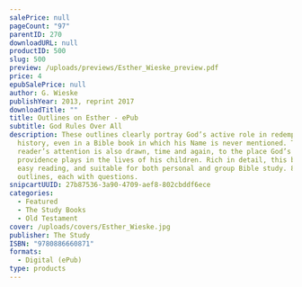 ```yaml
---
salePrice: null
pageCount: "97"
parentID: 270
downloadURL: null
productID: 500
slug: 500
preview: /uploads/previews/Esther_Wieske_preview.pdf
price: 4
epubSalePrice: null
author: G. Wieske
publishYear: 2013, reprint 2017
downloadTitle: ""
title: Outlines on Esther - ePub
subtitle: God Rules Over All
description: These outlines clearly portray God’s active role in redemptive
  history, even in a Bible book in which his Name is never mentioned. The
  reader’s attention is also drawn, time and again, to the place God’s
  providence plays in the lives of his children. Rich in detail, this book is
  easy reading, and suitable for both personal and group Bible study. 8
  outlines, each with questions.
snipcartUUID: 27b87536-3a90-4709-aef8-802cbddf6ece
categories:
  - Featured
  - The Study Books
  - Old Testament
cover: /uploads/covers/Esther_Wieske.jpg
publisher: The Study
ISBN: "9780886660871"
formats:
  - Digital (ePub)
type: products
---
```

